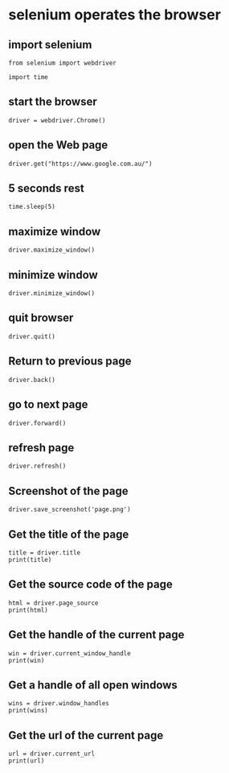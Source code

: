 # selenium operates the browser
## import selenium
```
from selenium import webdriver

import time
```
## start the browser
```
driver = webdriver.Chrome()
```
## open the Web page
```
driver.get("https://www.google.com.au/")
```
## 5 seconds rest
```
time.sleep(5)
```
## maximize window
```
driver.maximize_window()
```
## minimize window
```
driver.minimize_window()
```
## quit browser
```
driver.quit()
```
## Return to previous page
```
driver.back()
```
## go to next page
```
driver.forward()
```
## refresh page
```
driver.refresh()
```
## Screenshot of the page
```
driver.save_screenshot('page.png')
```
## Get the title of the page
```
title = driver.title
print(title)
```
## Get the source code of the page
```
html = driver.page_source
print(html)
```
## Get the handle of the current page
```
win = driver.current_window_handle
print(win)
```
## Get a handle of all open windows
```
wins = driver.window_handles
print(wins)
```
## Get the url of the current page
```
url = driver.current_url
print(url)
```
